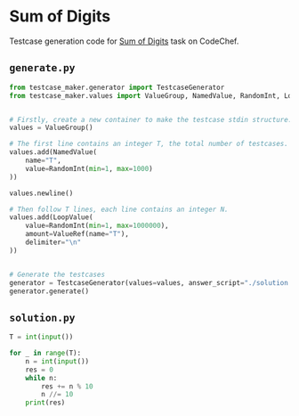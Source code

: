 # Sum of Digits

Testcase generation code for [Sum of Digits](https://www.codechef.com/problems/FLOW006) task on CodeChef.


## `generate.py`
```python
from testcase_maker.generator import TestcaseGenerator
from testcase_maker.values import ValueGroup, NamedValue, RandomInt, LoopValue, ValueRef


# Firstly, create a new container to make the testcase stdin structure.
values = ValueGroup()

# The first line contains an integer T, the total number of testcases.
values.add(NamedValue(
    name="T",
    value=RandomInt(min=1, max=1000)
))

values.newline()

# Then follow T lines, each line contains an integer N.
values.add(LoopValue(
    value=RandomInt(min=1, max=1000000),
    amount=ValueRef(name="T"),
    delimiter="\n"
))


# Generate the testcases
generator = TestcaseGenerator(values=values, answer_script="./solution.py")
generator.generate()
```

## `solution.py`
```python
T = int(input())

for _ in range(T):
    n = int(input())
    res = 0
    while n:
        res += n % 10
        n //= 10
    print(res)
```
